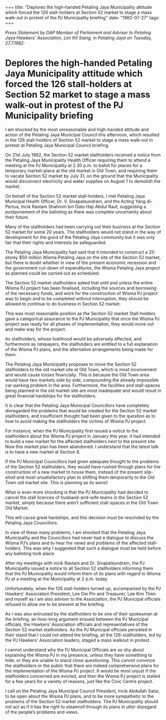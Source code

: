 +++ 
title: "Deplores the high-handed Petaling Jaya Municipality attitude which forced the 126 stall-holders at Section 52 market to stage a mass walk-out in protest of the PJ Municipality briefing"
date: "1982-07-27"
tags:
+++

_Press Statement by DAP Member of Parliament and Adviser to Petaling Jaya Hawkers’ Association, Lim Kit Siang, in Petaling Jaya on Tuesday, 27.7.1982:_

# Deplores the high-handed Petaling Jaya Municipality attitude which forced the 126 stall-holders at Section 52 market to stage a mass walk-out in protest of the PJ Municipality briefing

I am shocked by the most unreasonable and high-handed attitude and action of the Petaling Jaya Municipal Council this afternoon, which resulted in the 126 stall-holders of Section 52 market to stage a mass walk-out in protest at Petaling Jaya Municipal Council briefing. </u>

On 21st July 1982, the Section 52 market stallholders received a notice from the Petaling Jaya Municipality Health Officer requiring them to attend a meeting at the PJ Municipality at 2.30 p.m. to ballot for places for a temporary market-place at the old market in Old Town, and requiring them to vacate Section 52 market by July 31, on the ground that the Municipality would disconnect electricity and water supplies on August 1 to demolish the market. 

On behalf of the Section 52 market stall-holders, I met Petaling Jaya Municipal Health Officer, Dr. V. Sivapalsundram, and the Acting Yang di-Pertua, Incik Rastam Shahrom bin Dato Haji Abdul Rauf, suggesting a postponement of the balloting as there was complete uncertainty about their future. 

Many of the stallholders had been carrying out their business at the Section 52 market for some 20 years. The stallholders would not stand in the way of development for the good of the Petaling Jaya community but it was only fair that their rights and interests be safeguarded. 

The Petaling Jaya Municipality had said that it intended to construct a 25-storey $50 million Wisma Petaling Jaya on the site of the Section 52 market, but there is doubt whether in view of the present economic recession and the government cut-down of expenditures, the Wisma Petaling Jaya project as planned could be carried out as scheduled. 

The Section 52 market stallholders asked that until and unless the entire Wisma PJ project has been finalised, including the sources and borrowing of the necessary funds, and work for the construction of Wisma PJ project was to begin and to be completed without interruption, they should be allowed to continue to do business in Section 52 market. 

This was most reasonable position as the Section 52 market Stall-holders gave a categorical assurance to the PJ Municipality that once the Wisma PJ project was ready for all phases of implementation, they would move out and make way for the project. 

As stallholders, whose livelihood would be adversely affected, and furthermore as ratepayers, the stallholders are entitled to a full explanation of the Wisma PJ plans, and the alternative arrangements being made for them.

The Petaling Jaya Municipality proposes to move the Section 52 stallholders to the old market site at Old Town, which is most inconvenient and would cause losses financially. This is because the Old Town area would have two markets side by side, compounding the already impossible car-parking problem in the area. Furthermore, the facilities and stall-spaces being planned in the old market site are most inadequate and would result in great financial hardships for the stallholders. 

It is clear that the Petaling Jaya Municipal Councillors have completely disregarded the problems that would be created for the Section 52 market stallholders, and insufficient thought had been given to the question as to how to avoid making the stallholders the victims of Wisma PJ project. 

For instance, when the PJ Municipality first issued a notice to the stallholders about the Wisma PJ project in January this year, it had intended to build a new market for the affected stallholders next to the present site. Now this market plan has been abandoned. I understand that the latest talk is to have a new market at Section 8.

If the PJ Municipal Councillors had given adequate thought to the problems of the Section 52 stallholders, they would have rushed through plans for the construction of a new market to house them, instead of the present slip-shod and most unsatisfactory plan to shifting them temporarily to the Old Town old market site. This is planning as its worst!

What is even more shocking is that the PJ Municipality had decided to cancel the stall licences of husband-and-wife teams in the Section 52 market, simply because there aren’t sufficient stall-spaces in the Old Town Old Market. 

This will cause great hardships, and this decision must be rescinded by the Petaling Jaya Councillors. 

In view of these many problems, I am shocked that the Petaling Jaya Municipality and the Councillors had never had a dialogue to discuss the Wisma PJ’s plans and to hear the views and problems of the affected stall-holders. This was why I suggested that such a dialogue must be held before any balloting took place. 

After my meetings with Incik Rastam and Dr. Sivapalsundram, the PJ Municipality issued a notice to all Section 52 stallholders informing them that the PJ Municipality would inform them of its plans with regard to Wisma PJ at a meeting at the Municipality at 2 p.m. today. 

Unfortunately, when the 126 stall-holders turned up, accompanied by the PJ Hawkers’ Association President, Lee Ow Pin and Treasurer, Lee Kim Then and myself as I am also adviser to the Association, the PJ Municipal officials refused to allow me to be present at the briefing. 

As I was also entrusted by the stallholders to be one of their spokesman at the briefing, an hour-long argument ensued between the PJ Municipal officials, the Hawkers’ Association officials and representatives of the Section 52 market stallholders. As the PJ Municipal officials persisted in their stand that I could not attend the briefing, all the 126-stallholders, led by the PJ Hawkers’ Association leaders, staged a mass walkout in protest. 

I cannot understand why the PJ Municipal Officials are so shy about explaining the Wisma PJ in my presence, unless they have something to hide, or they are unable to stand close questioning. This cannot convince the stallholders or the public that there are indeed comprehensive plans for the implementation of the Wisma PJ project. It would be most unjust if the stallholders concerned are evicted, and then the Wisma PJ project is stalled for a few years for a variety of reasons, just like the Civic Centre project. 

I call on the Petaling Jaya Municipal Council President, Incik Abdullah Satar, to be open about the Wisma PJ plans, and to be more sympathetic to the problems of the Section 52 market stallholders. The PJ Municipality should not act as if it has the right to steamroll through its plans in utter disregard of the people’s problems and views. 
 
